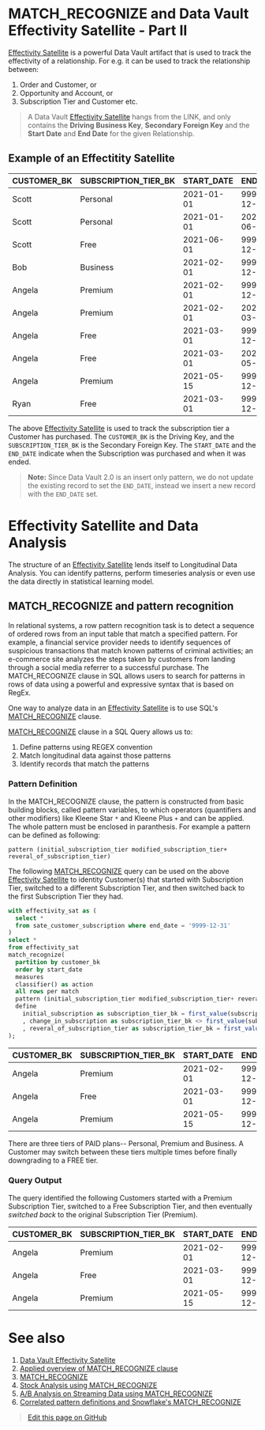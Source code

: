 # MATCH_RECOGNIZE and Data Vault Effectivity Satellite - Part II
[Effectivity Satellite](data-vault-effectivity-satellite.md) is a powerful Data Vault artifact that is used to track the effectivity of a relationship. For e.g. it can be used to track the relationship between:
1. Order and Customer, or 
2. Opportunity and Account, or 
3. Subscription Tier and Customer etc. 

> A Data Vault [Effectivity Satellite](data-vault-effectivity-satellite.md) hangs from the LINK, and only contains the **Driving Business Key**, **Secondary Foreign Key** and the **Start Date** and **End Date** for the given Relationship.


## Example of an Effectitity Satellite

| CUSTOMER_BK | SUBSCRIPTION_TIER_BK | START_DATE | END_DATE   |
|-------------|----------------------|------------|------------|
| Scott       | Personal             | 2021-01-01 | 9999-12-31 |
| Scott       | Personal             | 2021-01-01 | 2021-06-01 |
| Scott       | Free                 | 2021-06-01 | 9999-12-31 |
| Bob         | Business             | 2021-02-01 | 9999-12-31 |
| Angela      | Premium              | 2021-02-01 | 9999-12-31 |
| Angela      | Premium              | 2021-02-01 | 2021-03-01 |
| Angela      | Free                 | 2021-03-01 | 9999-12-31 |
| Angela      | Free                 | 2021-03-01 | 2021-05-15 |
| Angela      | Premium              | 2021-05-15 | 9999-12-31 |
| Ryan        | Free                 | 2021-03-01 | 9999-12-31 |

The above [Effectivity Satellite](data-vault-effectivity-satellite.md) is used to track the subscription tier a Customer has purchased. The `CUSTOMER_BK` is the Driving Key, and the `SUBSCRIPTION_TIER_BK` is the Secondary Foreign Key. The `START_DATE` and the `END_DATE` indicate when the Subscription was purchased and when it was ended. 

> **Note:** Since Data Vault 2.0 is an insert only pattern, we do not update the existing record to set the `END_DATE`, instead we insert a new record with the `END_DATE` set.

# Effectivity Satellite and Data Analysis
The structure of an [Effectivity Satellite](data-vault-effectivity-satellite.md) lends itself to Longitudinal Data Analysis. You can identify patterns, perform timeseries analysis or even use the data directly in statistical learning model. 

## MATCH_RECOGNIZE and pattern recognition

In relational systems, a row pattern recognition task is to detect a sequence of ordered rows from an input table that match a specified pattern. For example, a financial service provider needs to identify sequences of suspicious transactions that match known patterns of criminal activities; an e-commerce site analyzes the steps taken by customers from landing through a social media referrer to a successful purchase. The MATCH_RECOGNIZE clause in SQL allows users to search for patterns in rows of data using a powerful and expressive syntax that is based on RegEx.

One way to analyze data in an [Effectivity Satellite](data-vault-effectivity-satellite.md) is to use SQL's [MATCH_RECOGNIZE](applied-overview-of-MATCH_RECOGNIZE-clause.md) clause.

[MATCH_RECOGNIZE](applied-overview-of-MATCH_RECOGNIZE-clause.md) clause in a SQL Query allows us to:
1. Define patterns using REGEX convention
2. Match longitudinal data against those patterns
3. Identify records that match the patterns

### Pattern Definition

In the MATCH_RECOGNIZE clause, the pattern is constructed from basic building blocks, called pattern variables, to which operators (quantifiers and other modifiers) like Kleene Star `*` and Kleene Plus `+`  and  can be applied. The whole pattern must be enclosed in paranthesis. For example a pattern can be defined as following:
```
pattern (initial_subscription_tier modified_subscription_tier+ reveral_of_subscription_tier)
```


The following [MATCH_RECOGNIZE](applied-overview-of-MATCH_RECOGNIZE-clause.md) query can be used on the above [Effectivity Satellite](data-vault-effectivity-satellite.md) to identity Customer(s) that started with Subscription Tier, switched to a different Subscription Tier, and then switched back to the first Subscription Tier they had.

```sql
with effectivity_sat as (
  select * 
  from sate_customer_subscription where end_date = '9999-12-31'
) 
select * 
from effectivity_sat
match_recognize(
  partition by customer_bk
  order by start_date
  measures
  classifier() as action
  all rows per match  
  pattern (initial_subscription_tier modified_subscription_tier+ reveral_of_subscription_tier)
  define 
    initial_subscription as subscription_tier_bk = first_value(subscription_tier_bk)
    , change_in_subscription as subscription_tier_bk <> first_value(subscription_tier_bk)
    , reveral_of_subscription_tier as subscription_tier_bk = first_value(subscription_tier_bk)
);
```
| CUSTOMER_BK | SUBSCRIPTION_TIER_BK | START_DATE | END_DATE   | ACTION                       |
|-------------|----------------------|------------|------------|------------------------------|
| Angela      | Premium              | 2021-02-01 | 9999-12-31 | INITIAL_SUBSCRIPTION_TIER    |
| Angela      | Free                 | 2021-03-01 | 9999-12-31 | MODIFIED_SUBSCRIPTION_TIER   |
| Angela      | Premium              | 2021-05-15 | 9999-12-31 | REVERAL_OF_SUBSCRIPTION_TIER |


There are three tiers of PAID plans-- Personal, Premium and Business. A Customer may switch between these tiers multiple times before finally downgrading to a FREE tier.


### Query Output

The query identified the following Customers started with a Premium Subscription Tier, switched to a Free Subscription Tier, and then eventually _switched back_ to the original Subscription Tier (Premium).

| CUSTOMER_BK | SUBSCRIPTION_TIER_BK | START_DATE | END_DATE   | ACTION                       |
|-------------|----------------------|------------|------------|------------------------------|
| Angela      | Premium              | 2021-02-01 | 9999-12-31 | INITIAL_SUBSCRIPTION_TIER    |
| Angela      | Free                 | 2021-03-01 | 9999-12-31 | MODIFIED_SUBSCRIPTION_TIER   |
| Angela      | Premium              | 2021-05-15 | 9999-12-31 | REVERAL_OF_SUBSCRIPTION_TIER |


# See also
1. [Data Vault Effectivity Satellite](data-vault-effectivity-satellite.md) 
1. [Applied overview of MATCH_RECOGNIZE clause](applied-overview-of-MATCH_RECOGNIZE-clause.md)
1. [MATCH_RECOGNIZE](match_recognize.md)
1. [Stock Analysis using MATCH_RECOGNIZE](stock-analysis.md)
1. [A/B Analysis on Streaming Data using MATCH_RECOGNIZE](A-B-analysis-on-streaming-data-using-MATCH_RECOGNIZE.md)
1. [Correlated pattern definitions and Snowflake's MATCH_RECOGNIZE](correlated-pattern-definitions-and-MATCH_RECOGNIZE.md)

> <a href="{{ site.github.repository_url }}/edit/{{ site.github.source.branch }}/{{ page.path }}">Edit this page on GitHub</a>

